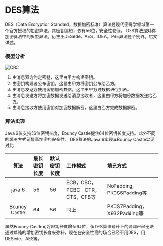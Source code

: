 DES算法
===

DES（Data Encryption Standard，数据加密标准）算法是现代密码学领域第一个官方授权的加密算法，其密钥偏短，仅有56位，安全性较低。
DES算法是对称加密算法中的典型算法，衍生出DESede，AES，IDEA。PBE算法是个例外，后文详述。

### 模型分析

![CRC](img/3.1-mac.png)

1. 由消息双方约定密钥，这里由甲方构建密钥。
2. 由密钥构建者公布密钥，这里由甲方将密钥公布给乙方。
3. 由消息发送方使用密钥加密数据，这里由甲方对数据进行加密。
4. 由消息发送方将加密数据发送给消息接收者，这里由甲方将加密数据发送给乙方。
5. 由消息接收方使用密钥对加密数据解密，这里由乙方完成数据解密。

### 算法实现

Java 6仅支持56位密钥长度，Bouncy Castle提供64位密钥长度支持。此外不同的填充方式可提高加密的安全性。
DES算法的Java 6实现与Bouncy Castle实现对比

|      算法   |  最长密钥长度 | 默认密钥长度 |          工作模式             | 填充方式 |
| :--------: | :---------- | :--------- | :--------------------------  | :------ |
| java 6        |    56    | 56         |ECB，CBC，PCBC，CTR，CTS，CFB等 | NoPadding, PKCS5Padding等 |
| Bouncy Castle |    64    | 56         |              同上            | PKCS7Padding，X932Padding等 |

虽然Bouncy Castle可将密钥长度增至64位，但DES算法设计上的漏洞已经无法通过单纯的增加密钥长度来弥补，现在在安全性高的场合已经不用DES，用DESede，AES等。
